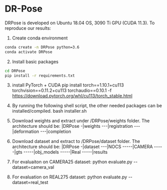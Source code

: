 # DR-Pose
DRPose is developed on Ubuntu 18.04 OS, 3090 Ti GPU (CUDA 11.3).
To reproduce our results:

1. Create conda environment
```bash
conda create -n DRPose python=3.6
conda activate DRPose
```

2. Install basic packages
```bash
cd DRPose
pip install -r requirements.txt
```

3. install PyTorch + CUDA
pip install torch==1.10.1+cu113 torchvision==0.11.2+cu113 torchaudio==0.10.1 -f https://download.pytorch.org/whl/cu113/torch_stable.html

4. By running the following shell script, the other needed packages can be installed/compiled.
bash installer.sh

5. Download weights and extract under /DRPose/weights folder. The architecture should be:
|DRPose
 -|weights
 ---|registration
 ---|deformation
 ---|completion

6. Download dataset and extract to /DRPose/dataset folder. The architecture should be:
|DRPose
 -|dataset
 ---|NOCS
 -----|CAMERA
 -----|gts
 -----|obj_models
 -----|Real
 -----|results

7. For evaluaiton on CAMERA25 dataset:
python evaluate.py --dataset=camera_val

8. For evaluation on REAL275 dataset:
python evaluate.py --dataset=real_test
